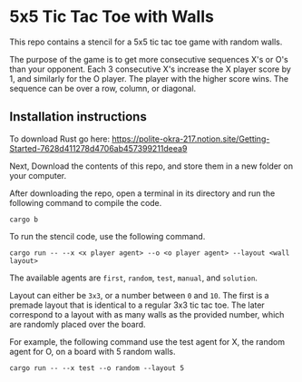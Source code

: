 # 5x5 Tic Tac Toe with Walls

This repo contains a stencil for a 5x5 tic tac toe game with random walls.

The purpose of the game is to get more consecutive sequences X's or O's than
your opponent. Each 3 consecutive X's increase the X player score by 1, and similarly
for the O player. The player with the higher score wins. The sequence can be over
a row, column, or diagonal.

## Installation instructions

To download Rust go here: https://polite-okra-217.notion.site/Getting-Started-7628d411278d4706ab457399211deea9

Next, Download the contents of this repo, and store them in a new folder on your computer.



After downloading the repo, open a terminal in its directory and run the following command to compile the code.
```
cargo b
```

To run the stencil code, use the following command.
```
cargo run -- --x <x player agent> --o <o player agent> --layout <wall layout>
```

The available agents are `first`, `random`, `test`, `manual`, and `solution`.

Layout can either be `3x3`, or a number between `0` and `10`. The first is a premade
layout that is identical to a regular 3x3 tic tac toe. The later correspond to a layout
with as many walls as the provided number, which are randomly placed over the board.


For example, the following command use the test agent for X, the random agent for O, on a board with 5 random walls.
```
cargo run -- --x test --o random --layout 5
```






